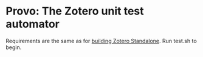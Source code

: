 # Provo: The Zotero unit test automator

Requirements are the same as for [building Zotero Standalone](http://www.zotero.org/support/dev/client_coding/building_the_standalone_client). Run test.sh to begin.